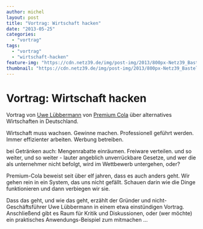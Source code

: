 ```yaml
---
author: michel
layout: post
title: "Vortrag: Wirtschaft hacken"
date: "2013-05-25"
categories: 
  - "vortrag"
tags: 
  - "vortrag"
  - "wirtschaft-hacken"
feature-img: "https://cdn.netz39.de/img/post-img/2013/800px-Netz39_Basteltisch_2013-02-20.jpeg"
thumbnail: "https://cdn.netz39.de/img/post-img/2013/800px-Netz39_Basteltisch_2013-02-20.jpeg"
---
```


# Vortrag: Wirtschaft hacken

Vortrag von [Uwe Lübbermann](https://twitter.com/luebbermann) von [Premium Cola](http://www.premium-cola.de/) über alternatives Wirtschaften in Deutschland.

Wirtschaft muss wachsen. Gewinne machen. Professionell geführt werden. Immer effizienter arbeiten. Werbung betreiben.

bei Getränken auch: Mengenrabatte einräumen. Freiware verteilen. und so weiter, und so weiter - lauter angeblich unverrückbare Gesetze, und wer die als unternehmer nicht befolgt, wird im Wettbewerb untergehen, oder?

Premium-Cola beweist seit über elf jahren, dass es auch anders geht. Wir gehen rein in ein System, das uns nicht gefällt. Schauen darin wie die Dinge funktionieren und dann verbiegen wir sie. 

Dass das geht, und wie das geht, erzählt der Gründer und nicht-Geschäftsführer Uwe Lübbermann in einem etwa einstündigen Vortrag. Anschließend gibt es Raum für Kritik und Diskussionen, oder (wer möchte) ein praktisches Anwendungs-Beispiel zum mitmachen …